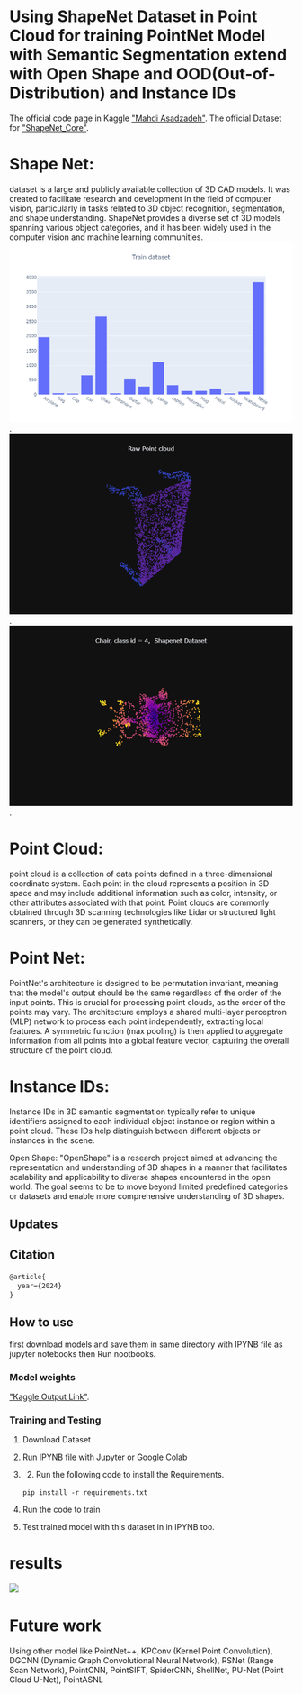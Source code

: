 # Using ShapeNet Dataset in Point Cloud for training PointNet Model with Semantic Segmentation extend with Open Shape and OOD(Out-of-Distribution) and Instance IDs

The official code page in Kaggle ["Mahdi Asadzadeh"](https://www.kaggle.com/code/mahdiasdzd/pointnet).
The official Dataset for ["ShapeNet_Core"](https://www.kaggle.com/datasets/jeremy26/shapenet-core-seg).

# Shape Net:
dataset is a large and publicly available collection of 3D CAD models. It was created to facilitate research and development in the field of computer vision, particularly in tasks related to 3D object recognition, segmentation, and shape understanding.
ShapeNet provides a diverse set of 3D models spanning various object categories, and it has been widely used in the computer vision and machine learning communities.
!["ShapeNet_Core data distribution"](https://github.com/mahdiasdzd/PointNet/blob/main/newplot%20(4).png).
!["ShapeNet_Core Raw Point Cloud"](https://github.com/mahdiasdzd/PointNet/blob/main/newplot.png).
!["ShapeNet_Core Example"](https://github.com/mahdiasdzd/PointNet/blob/main/newplot%20(3).png).

# Point Cloud:
point cloud is a collection of data points defined in a three-dimensional coordinate system.
Each point in the cloud represents a position in 3D space and may include additional information such as color, intensity, or other attributes associated with that point.
Point clouds are commonly obtained through 3D scanning technologies like Lidar or structured light scanners, or they can be generated synthetically.

# Point Net:
PointNet's architecture is designed to be permutation invariant, meaning that the model's output should be the same regardless of the order of the input points. This is crucial for processing point clouds, as the order of the points may vary. The architecture employs a shared multi-layer perceptron (MLP) network to process each point independently, extracting local features. A symmetric function (max pooling) is then applied to aggregate information from all points into a global feature vector, capturing the overall structure of the point cloud.

# Instance IDs:
Instance IDs in 3D semantic segmentation typically refer to unique identifiers assigned to each individual object instance or region within a point cloud. These IDs help distinguish between different objects or instances in the scene.

Open Shape:
"OpenShape" is a research project aimed at advancing the representation and understanding of 3D shapes in a manner that facilitates scalability and applicability to diverse shapes encountered in the open world. The goal seems to be to move beyond limited predefined categories or datasets and enable more comprehensive understanding of 3D shapes.



## Updates
## Citation
```
@article{
  year={2024}
}
```
## How to use
first download models and save them in same directory with IPYNB file as jupyter notebooks then Run nootbooks.

### Model weights
["Kaggle Output Link"](https://www.kaggle.com/code/mahdiasdzd/pointnet/output).

### Training and Testing
1) Download Dataset
2) Run IPYNB file with Jupyter or Google Colab


3) 2) Run the following code to install the Requirements.

    `pip install -r requirements.txt`

4) Run the  code to train 

5) Test trained model with this dataset in in IPYNB too.

# results
![](https://github.com/mahdiasdzd/mri/blob/main/Model-Results-2021.png)

# Future work
Using other model like PointNet++, KPConv (Kernel Point Convolution), DGCNN (Dynamic Graph Convolutional Neural Network), RSNet (Range Scan Network), PointCNN, PointSIFT, SpiderCNN, ShellNet, PU-Net (Point Cloud U-Net), PointASNL
